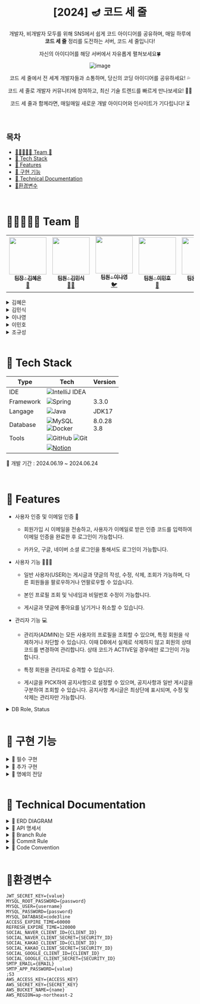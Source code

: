 <div align="center">
  
# [2024] 🪔 코드 세 줄


 개발자, 비개발자 모두를 위해 SNS에서 쉽게 코드 아이디어를 공유하며, 매일 하루에 **코드 세 줄** 정리를 도전하는 서버, 코드 세 줄입니다!

 자신의 아이디어를 해당 서버에서 자유롭게 펼쳐보세요🍀

  <img src="https://github.com/samgyeobsal-sparta/code3line/assets/107848521/699920f2-753d-41e8-89d1-c139bd99adbd" alt="image" />

   코드 세 줄에서 전 세계 개발자들과 소통하며, 당신의 코딩 아이디어를 공유하세요! 💦

   코드 세 줄로 개발자 커뮤니티에 참여하고, 최신 기술 트렌드를 빠르게 만나보세요! 👋🏻 

   코드 세 줄과 함께라면, 매일매일 새로운 개발 아이디어와 인사이트가 기다립니다! ⏳
</div>
<br>

## 목차
- [👨‍👦‍👦👩‍👧 Team 🥓](#team)
- [🎨 Tech Stack](#tech-stack)
- [🛫 Features](#features)
- [🎯 구현 기능](#rngus)
- [📑 Technical Documentation](#tech)
- [🌌환경변수](#ghksrud)

<br>

<div id="team">

# 👨‍👦‍👦👩‍👧 Team 🥓



<table>
  <tbody>
    <tr>
      <td align="center">
        <a href="https://github.com/MetroDefro">
          <img src="https://avatars.githubusercontent.com/u/65336674?v=4" width="100px;" alt=""/><br />
          <sub><b> 팀장 : 김혜은 </b></sub>
        </a><br />
        <a href="https://mountain-noroo.tistory.com/">🐣</a>
      </td>
      <td align="center">
        <a href="https://github.com/minsik0">
          <img src="https://avatars.githubusercontent.com/u/167049108?v=4" width="100px;" alt=""/><br />
          <sub><b> 팀원 : 김민식 </b></sub>
        </a><br />
        <a href="https://velog.io/@minsik097/posts ">🐱‍👤</a>
      </td>
      <td align="center">
        <a href="https://github.com/LeeNaYoung240">
          <img src="https://avatars.githubusercontent.com/u/107848521?v=4" width="100px;" alt=""/><br />
          <sub><b> 팀원 : 이나영 </b></sub>
        </a><br />
        <a href="https://leenayoung240.github.io/ ">🐦</a>
      </td>
      <td align="center">
        <a href="https://github.com/2minus">
          <img src="https://avatars.githubusercontent.com/u/109952440?v=4" width="100px;" alt=""/><br />
          <sub><b> 팀원 : 이민호 </b></sub>
        </a><br />
        <a href="https://velog.io/@2_minus/posts  ">🦊</a>
      </td>
      <td align="center">
        <a href="https://github.com/Imnotcoderdude">
          <img src="https://avatars.githubusercontent.com/u/154627607?v=4" width="100px;" alt=""/><br />
          <sub><b> 팀원 : 조규성 </b></sub>
        </a><br />
        <a href="https://blog.naver.com/topsolo7 ">🐱</a>
      </td>
    </tr>
  </tbody>
</table>


<details>
<summary>김혜은</summary>
<div markdown="1">

- Security 전체 구조
- 프로젝트 세팅
- 좋아요 기능
- 소셜로그인 JWT 발급
- 프로젝트 전체 관리

</div>
</details>


<details>
<summary>김민식</summary>
<div markdown="1">

- 회원 가입
- 회원 탈퇴
- 프로필 기능

</div>
</details>

<details>
<summary>이나영</summary>
<div markdown="1"> 
  
- 카카오, 네이버, 구글 소셜 로그인
- 팔로우, 언팔로우 기능
- ADMIN 회원 관리 기능
  
</div>
</details>

<details>
<summary>이민호</summary>
<div markdown="1">

- 로그인 기능
- 로그아웃 기능
- 댓글 CRUD
- 이메일 인증
- 프로필 사진 업로드 기능
- 게시물 멀티미디어 지원 기능

</div>
</details>

<details>
<summary>조규성</summary>
<div markdown="1">
  
- 액세스 토큰
- 리프레쉬 토큰
- 게시글 CRUD

</div>
</details>

<br>

<div id="tech-stack">

# 🎨 Tech Stack

| Type       | Tech                                                                                                              | Version                                                                                                           |
| ---------- | ----------------------------------------------------------------------------------------------------------------- | ------------------------------------------------------------------------------------------------------------------- |
| IDE        |  ![IntelliJ IDEA](https://img.shields.io/badge/IntelliJIDEA-000000.svg?style=for-the-badge&logo=intellij-idea&logoColor=white)     |         |
| Framework  |  ![Spring](https://img.shields.io/badge/SpringBoot-%236DB33F.svg?style=for-the-badge&logo=spring&logoColor=white)          | 3.3.0       |
| Langage    | ![Java](https://img.shields.io/badge/java-%23ED8B00.svg?style=for-the-badge&logo=openjdk&logoColor=white)                  | JDK17              |
| Database   | ![MySQL](https://img.shields.io/badge/mysql-4479A1.svg?style=for-the-badge&logo=mysql&logoColor=white) <br/> ![Docker](https://img.shields.io/badge/docker-%230db7ed.svg?style=for-the-badge&logo=docker&logoColor=white) |  8.0.28 <br/>  3.8    |
| Tools      | ![GitHub](https://img.shields.io/badge/github-%23121011.svg?style=for-the-badge&logo=github&logoColor=white)  ![Git](https://img.shields.io/badge/git-%23F05033.svg?style=for-the-badge&logo=git&logoColor=white)       |     |
| |[![Notion](https://img.shields.io/badge/Notion-%23000000.svg?style=for-the-badge&logo=notion&logoColor=white)](https://www.notion.so/teamsparta/c9451bbd45cb4097a00f5e7b154fe6da?pvs=4)
 


📌 개발 기간 : 2024.06.19 ~ 2024.06.24 


<br>

<div id="features">

# 🛫 Features

- 사용자 인증 및 이메일 인증 📧

  - 회원가입 시 이메일을 전송하고, 사용자가 이메일로 받은 인증 코드를 입력하여 이메일 인증을 완료한 후 로그인이 가능합니다.

   - 카카오, 구글, 네이버 소셜 로그인을 통해서도 로그인이 가능합니다.

- 사용자 기능 👩🏻‍💻

  - 일반 사용자(USER)는 게시글과 댓글의 작성, 수정, 삭제, 조회가 가능하며, 다른 회원들을 팔로우하거나 언팔로우할 수 있습니다.

  - 본인 프로필 조회 및 닉네임과 비밀번호 수정이 가능합니다.
  
  - 게시글과 댓글에 좋아요를 남기거나 취소할 수 있습니다.     

- 관리자 기능 💻

  - 관리자(ADMIN)는 모든 사용자의 프로필을 조회할 수 있으며, 특정 회원을 삭제하거나 차단할 수 있습니다. 이때 DB에서 실제로 삭제하지 않고 회원의 상태 코드를 변경하여 관리합니다. 상태 코드가 ACTIVE일 경우에만 로그인이 가능합니다.

  - 특정 회원을 관리자로 승격할 수 있습니다.
 
  - 게시글을 PICK하여 공지사항으로 설정할 수 있으며, 공지사항과 일반 게시글을 구분하여 조회할 수 있습니다. 공지사항 게시글은 최상단에 표시되며, 수정 및 삭제는 관리자만 가능합니다.
 
       </div>
</details>

<details>
<summary>DB Role, Status</summary>
<div markdown="1">
  

  ![image](https://github.com/samgyeobsal-sparta/code3line/assets/107848521/884d3d38-55be-4819-b7e0-f8a3f324fd46)



</div>
</details>



<br>

<div id="rngus">

# 🎯 구현 기능
<details>
<summary>🥉 필수 구현</summary>
<div markdown="1">

- [x] 1 단계 : 사용자 인증 기능 
- [x] 2 단계 : 프로필 관리
- [x] 3 단계 : 게시물 CRUD 기능
- [x] 4 단계 : 댓글 CRUD 기능
</div>
</details>

<details>
<summary>🥈 추가 구현</summary>
<div markdown="1">

- [x] 1 단계 : 백오피스 만들기
- [x] 2 단계 : 좋아요 기능
- [x] 3 단계 : 팔로우 기능
- [x] 4 단계 : 소셜 로그인 기능
</div>
</details>

<details>
<summary>🥇 명예의 전당</summary>
<div markdown="1">

- [X] 1 단계 - 프로필 사진 업로드 기능
- [x] 2 단계 - 게시물 멀티미디어 지원 기능

</div>
</details>

<br>

<div id="tech">

# 📑 Technical Documentation

</div>
</details>

<details>
<summary>🧬 ERD DIAGRAM</summary>
<div markdown="1">
  

![image](https://github.com/samgyeobsal-sparta/code3line/assets/107848521/676254ca-452d-44cc-b469-08e5c60d6b48)



</div>
</details>


<details>
<summary> 🔨 API 명세서</summary>
<div markdown="1">
  
![image](https://github.com/samgyeobsal-sparta/code3line/assets/107848521/1c603736-a02b-4c9b-8d84-279db9ca2849)
![image](https://github.com/samgyeobsal-sparta/code3line/assets/107848521/0ced481d-24ec-4ec7-ad3f-09b475c858c8)
![image](https://github.com/samgyeobsal-sparta/code3line/assets/107848521/46806667-83fd-479c-adc3-43d076264a07)
![image](https://github.com/samgyeobsal-sparta/code3line/assets/107848521/6384e5cf-3e62-46d8-a994-3f98cd45be47)
![image](https://github.com/samgyeobsal-sparta/code3line/assets/107848521/6c09aa5a-414e-4c93-b68b-d89fa17128ef)
![image](https://github.com/samgyeobsal-sparta/code3line/assets/107848521/50ac57c8-b8ef-475d-a4c2-28a0ef664b24)





</div>
</details>



</div>
</details>

<details>
<summary>🔱 Branch Rule</summary>
<div markdown="1">
  
## 🔱  Branch Rule
- main, dev, feature 브랜치 사용.
- feature 브랜치에서 기능 개발 완료시 dev 브랜치로 merge
- 프로젝트 완료시 main 브랜치로 merge
- **feature/#이슈번호**
> ex)  
> feature/#36


</div>
</details>

</div>
</details>


<details>
<summary>🌠 Commit Rule</summary>
<div markdown="1">
  
## 🌠 Commit Rule
- **[#이슈번호] '작업 타입' : '작업 내용'**
> ex)  
> [#36] ✨ feat : 회원가입 기능 추가

| 작업 타입 | 작업내용 |
| --- | --- |
| ✨ feat | 새로운 기능을 추가 |
| 🐛 bugfix | 버그 수정 |
| ♻️ refactor | 코드 리팩토링 |
| 🩹 fix | 코드 수정 |
| 🚚 move | 파일 옮김/정리 |
| 🔥 del | 기능/파일을 삭제 |
| 🍻 test | 테스트 코드를 작성 |
| 🎨 readme | readme 수정 |
| 🙈 gitfix | gitignore 수정 |
| 🔨script | package.json 변경(npm 설치 등) |


</div>
</details>



<details>
<summary>🚀 Code Convention</summary>
<div markdown="1">
  
## 🚀 Code Convention
### DTO
> - `@Data` 어노테이션 사용

### Controller
> - `return ResponseEntity<>.status(HttpStatus.{HttpStatusCode}).body()` 형태로 반환하기
> - `UserPrincipal` 변수를 `User`로 전환해서 `Service` 계층에 전달

</div>
</details>

<br>

<div id="ghksrud">
  
# 🌌환경변수
```
JWT_SECRET_KEY={value}
MYSQL_ROOT_PASSWORD={password}
MYSQL_USER={username}
MYSQL_PASSWORD={password}
MYSQL_DATABASE=code3line
ACCESS_EXPIRE_TIME=60000
REFRESH_EXPIRE_TIME=120000
SOCIAL_NAVER_CLIENT_ID={CLIENT_ID}
SOCIAL_NAVER_CLIENT_SECRET={SECURITY_ID}
SOCIAL_KAKAO_CLIENT_ID={CLIENT_ID}
SOCIAL_KAKAO_CLIENT_SECRET={SECURITY_ID}
SOCIAL_GOOGLE_CLIENT_ID={CLIENT_ID}
SOCIAL_GOOGLE_CLIENT_SECRET={SECURITY_ID}
SMTP_EMAIL={EMAIL}
SMTP_APP_PASSWORD={value}
;S3
AWS_ACCESS_KEY={ACCESS_KEY}
AWS_SECRET_KEY={SECRET_KEY}
AWS_BUCKET_NAME={name}
AWS_REGION=ap-northeast-2
```


